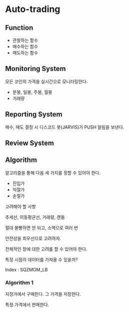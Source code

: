 # Auto-trading

## Function

- 관찰하는 함수
- 매수하는 함수
- 매도하는 함수

## Monitoring System

모든 코인의 가격을 실시간으로 모니터링한다.

- 분봉, 일봉, 주봉, 월봉
- 거래량

## Reporting System

매수, 매도 결정 시 디스코드 봇(JARVIS)가 PUSH 알림을 보낸다.

## Review System

## Algorithm

알고리즘을 통해 다음 세 가지를 정할 수 있어야 한다.

- 진입가
- 익절가
- 손절가

고려해야 할 사항

추세선, 이동평균선, 거래량, 캔들

절대 몰빵하면 안 되고, 소액으로 여러 번

안전성을 최우선으로 고려하자.

전체적인 장에 대한 고려를 할 수 있어야 한다.

특정 시점의 데이터를 가져올 수 있을까?

Index : SQZMOM_LB

### Algorithm 1

지정가에서 구매한다. 그 가격을 저장한다.

특정 가격에서 판매한다.
